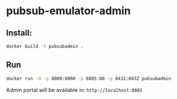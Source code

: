 # pubsub-emulator-admin

## Install:
```sh
docker build -t pubsubadmin .
```

## Run
```sh
docker run -d -p 8000:8000 -p 8085:80 -p 8432:8432 pubsubadmin
```

Admin portal will be available in: `http://localhost:8085`